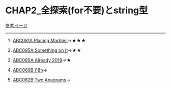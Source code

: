 # CHAP2_全探索(for不要)とstring型

[参考ページ](http://bit.ly/33qBzkr)

---
1. [ABC081A Placing Marbles](https://atcoder.jp/contests/abc081/tasks/abc081_a)→★★★ 

1. [ABC095A Something on It](https://atcoder.jp/contests/abc095/tasks/abc095_a)→★★  

1. [ABC085A Already 2018](https://atcoder.jp/contests/abc085/tasks/abc085_a)→★  

1. [ABC069B i18n](https://atcoder.jp/contests/abc069/tasks/abc069_b)→

1. [ABC082B Two Anagrams](https://atcoder.jp/contests/abc082/tasks/abc082_b)→